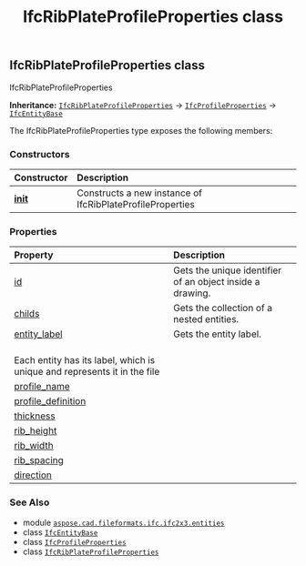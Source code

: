 ﻿---
title: IfcRibPlateProfileProperties class
second_title: Aspose.CAD for Python via .NET API References
description: 
type: docs
weight: 4940
url: /python-net/aspose.cad.fileformats.ifc.ifc2x3.entities/ifcribplateprofileproperties/
is_root: false
---

## IfcRibPlateProfileProperties class

IfcRibPlateProfileProperties



**Inheritance:** [`IfcRibPlateProfileProperties`](/cad/python-net/aspose.cad.fileformats.ifc.ifc2x3.entities/ifcribplateprofileproperties) → 
[`IfcProfileProperties`](/cad/python-net/aspose.cad.fileformats.ifc.ifc2x3.entities/ifcprofileproperties) → 
[`IfcEntityBase`](/cad/python-net/aspose.cad.fileformats.ifc/ifcentitybase)



The IfcRibPlateProfileProperties type exposes the following members:

### Constructors
| Constructor | Description |
| :- | :- |
| [__init__](/cad/python-net/aspose.cad.fileformats.ifc.ifc2x3.entities/ifcribplateprofileproperties/__init__/#) | Constructs a new instance of IfcRibPlateProfileProperties |


### Properties
| Property | Description |
| :- | :- |
| [id](/cad/python-net/aspose.cad.fileformats.ifc.ifc2x3.entities/ifcribplateprofileproperties/id) | Gets the unique identifier of an object inside a drawing. |
| [childs](/cad/python-net/aspose.cad.fileformats.ifc.ifc2x3.entities/ifcribplateprofileproperties/childs) | Gets the collection of a nested entities. |
| [entity_label](/cad/python-net/aspose.cad.fileformats.ifc.ifc2x3.entities/ifcribplateprofileproperties/entity_label) | Gets the entity label.<br/>Each entity has its label, which is unique and represents it in the file |
| [profile_name](/cad/python-net/aspose.cad.fileformats.ifc.ifc2x3.entities/ifcribplateprofileproperties/profile_name) |  |
| [profile_definition](/cad/python-net/aspose.cad.fileformats.ifc.ifc2x3.entities/ifcribplateprofileproperties/profile_definition) |  |
| [thickness](/cad/python-net/aspose.cad.fileformats.ifc.ifc2x3.entities/ifcribplateprofileproperties/thickness) |  |
| [rib_height](/cad/python-net/aspose.cad.fileformats.ifc.ifc2x3.entities/ifcribplateprofileproperties/rib_height) |  |
| [rib_width](/cad/python-net/aspose.cad.fileformats.ifc.ifc2x3.entities/ifcribplateprofileproperties/rib_width) |  |
| [rib_spacing](/cad/python-net/aspose.cad.fileformats.ifc.ifc2x3.entities/ifcribplateprofileproperties/rib_spacing) |  |
| [direction](/cad/python-net/aspose.cad.fileformats.ifc.ifc2x3.entities/ifcribplateprofileproperties/direction) |  |



### See Also
* module [`aspose.cad.fileformats.ifc.ifc2x3.entities`](..)
* class [`IfcEntityBase`](/cad/python-net/aspose.cad.fileformats.ifc/ifcentitybase)
* class [`IfcProfileProperties`](/cad/python-net/aspose.cad.fileformats.ifc.ifc2x3.entities/ifcprofileproperties)
* class [`IfcRibPlateProfileProperties`](/cad/python-net/aspose.cad.fileformats.ifc.ifc2x3.entities/ifcribplateprofileproperties)
